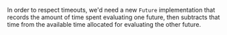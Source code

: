 In order to respect timeouts, we'd need a new `Future` implementation that records the amount of
time spent evaluating one future, then subtracts that time from the available time allocated for
evaluating the other future.
